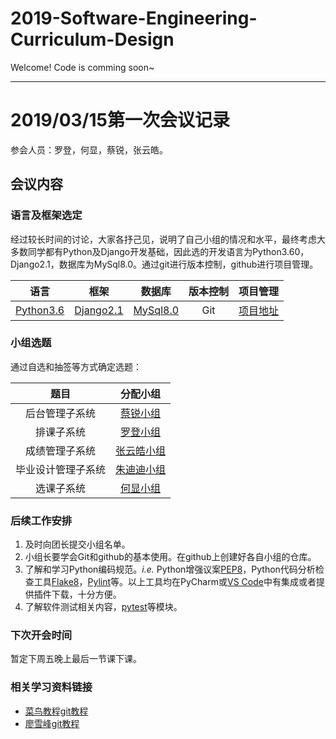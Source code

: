 # 2019-Software-Engineering-Curriculum-Design

Welcome! Code is comming soon~

------

# 2019/03/15第一次会议记录

参会人员：罗登，何显，蔡锐，张云皓。

## 会议内容

### 语言及框架选定
经过较长时间的讨论，大家各抒己见，说明了自己小组的情况和水平，最终考虑大多数同学都有Python及Django开发基础，因此选的开发语言为Python3.60，Django2.1，数据库为MySql8.0。通过git进行版本控制，github进行项目管理。

| 语言 | 框架 | 数据库 | 版本控制 | 项目管理 |
| :----: | :----: | :----: | :----: | :----: |
|[Python3.6](https://www.python.org/) | [Django2.1](https://www.djangoproject.com/) | [MySql8.0](https://www.mysql.com/) | Git | [项目地址](https://github.com/se-curriculum-design-group/2019-Software-Engineering-Curriculum-Design) |

### 小组选题

通过自选和抽签等方式确定选题：

| 题目 | 分配小组 |
| :---: | :---: |
| 后台管理子系统 | [蔡锐小组](https://github.com/software-engineering-backstage-team) |
| 排课子系统 | [罗登小组](https://github.com/RonDen/Course-Scheduling-System) |
| 成绩管理子系统 | [张云皓小组](https://github.com/MegamanZeroX/SoftwareEngineering) |
| 毕业设计管理子系统 | [朱迪迪小组](https://github.com/Invisibleee/Graduation-project-management-system) |
| 选课子系统 | [何显小组](https://github.com/Messiahhhh/2019-Software-Engineering-Curriculum-Design--) |

### 后续工作安排
1. 及时向团长提交小组名单。
2. 小组长要学会Git和github的基本使用。在github上创建好各自小组的仓库。
3. 了解和学习Python编码规范。_i.e._ Python增强议案[PEP8](https://www.python.org/dev/peps/pep-0008/)，Python代码分析检查工具[Flake8](http://flake8.pycqa.org/en/latest/)，[Pylint](https://www.pylint.org/)等。以上工具均在PyCharm或[VS Code](https://code.visualstudio.com/)中有集成或者提供插件下载，十分方便。
4. 了解软件测试相关内容，[pytest](https://pytest.org/)等模块。

### 下次开会时间

暂定下周五晚上最后一节课下课。

### 相关学习资料链接

- [菜鸟教程git教程](http://www.runoob.com/git/git-tutorial.html)
- [廖雪峰git教程](https://www.liaoxuefeng.com/wiki/0013739516305929606dd18361248578c67b8067c8c017b000/)

